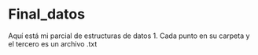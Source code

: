# Final_datos
Aquí está mi parcial de estructuras de datos 1.
Cada punto en su carpeta y el tercero es un 
archivo .txt